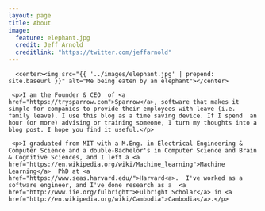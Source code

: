 ```yaml
---
layout: page
title: About
image:
  feature: elephant.jpg
  credit: Jeff Arnold
  creditlink: "https://twitter.com/jeffarnold"
---
```


<div class="post">

      <center><img src="{{ '../images/elephant.jpg' | prepend: site.baseurl }}" alt="Me being eaten by an elephant"></center>

     <p>I am the Founder & CEO  of <a href="https://trysparrow.com">Sparrow</a>, software that makes it simple for companies to provide their employees with leave (i.e. family leave). I use this blog as a time saving device. If I spend  an hour (or more) advising or training someone, I turn my thoughts into a blog post. I hope you find it useful.</p>

     <p>I graduated from MIT with a M.Eng. in Electrical Engineering & Computer Science and a double-Bachelor's in Computer Science and Brain & Cognitive Sciences, and I left a <a href="https://en.wikipedia.org/wiki/Machine_learning">Machine Learning</a>  PhD at <a href="https://www.seas.harvard.edu/">Harvard<a>.  I've worked as a software engineer, and I've done research as a  <a href="http://www.iie.org/fulbright">Fulbright Scholar</a> in <a href="http://en.wikipedia.org/wiki/Cambodia">Cambodia</a>.</p>
     
</div>

